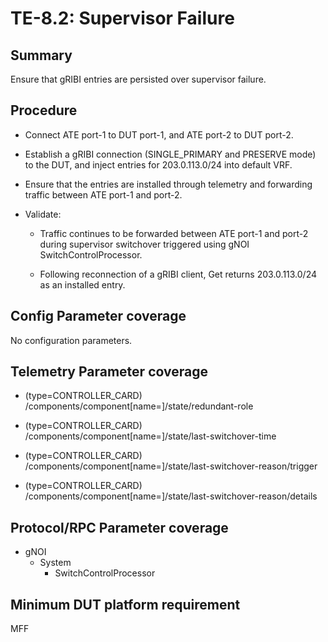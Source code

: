 # TE-8.2: Supervisor Failure

## Summary

Ensure that gRIBI entries are persisted over supervisor failure.

## Procedure

*   Connect ATE port-1 to DUT port-1, and ATE port-2 to DUT port-2.

*   Establish a gRIBI connection (SINGLE_PRIMARY and PRESERVE mode) to the DUT,
    and inject entries for 203.0.113.0/24 into default VRF.

*   Ensure that the entries are installed through telemetry and forwarding
    traffic between ATE port-1 and port-2.

*   Validate:

    *   Traffic continues to be forwarded between ATE port-1 and port-2 during
        supervisor switchover triggered using gNOI SwitchControlProcessor.

    *   Following reconnection of a gRIBI client, Get returns 203.0.113.0/24 as
        an installed entry.

## Config Parameter coverage

No configuration parameters.

## Telemetry Parameter coverage

*   (type=CONTROLLER_CARD)
    /components/component[name=<supervisor>]/state/redundant-role

*   (type=CONTROLLER_CARD)
    /components/component[name=<supervisor>]/state/last-switchover-time

*   (type=CONTROLLER_CARD)
    /components/component[name=<supervisor>]/state/last-switchover-reason/trigger

*   (type=CONTROLLER_CARD)
    /components/component[name=<supervisor>]/state/last-switchover-reason/details

## Protocol/RPC Parameter coverage

*   gNOI
    *   System
        *   SwitchControlProcessor

## Minimum DUT platform requirement

MFF
